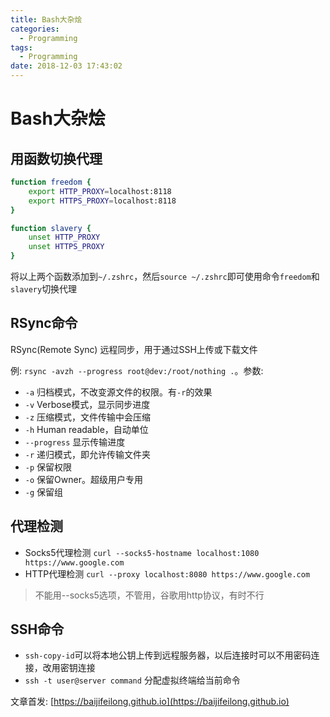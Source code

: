 ```yaml
---
title: Bash大杂烩
categories:
  - Programming
tags:
  - Programming
date: 2018-12-03 17:43:02
---
```


# Bash大杂烩

## 用函数切换代理

```bash
function freedom {
    export HTTP_PROXY=localhost:8118
    export HTTPS_PROXY=localhost:8118
}

function slavery {
    unset HTTP_PROXY
    unset HTTPS_PROXY
}
```

将以上两个函数添加到`~/.zshrc`，然后`source ~/.zshrc`即可使用命令`freedom`和`slavery`切换代理

<!--more-->

## RSync命令

RSync(Remote Sync) 远程同步，用于通过SSH上传或下载文件

例: `rsync -avzh --progress root@dev:/root/nothing .`。参数:

- `-a` 归档模式，不改变源文件的权限。有`-r`的效果
- `-v` Verbose模式，显示同步进度
- `-z` 压缩模式，文件传输中会压缩
- `-h` Human readable，自动单位
- `--progress` 显示传输进度
- `-r` 递归模式，即允许传输文件夹
- `-p` 保留权限
- `-o` 保留Owner。超级用户专用
- `-g` 保留组

## 代理检测

- Socks5代理检测 `curl --socks5-hostname localhost:1080 https://www.google.com`
- HTTP代理检测 `curl --proxy localhost:8080 https://www.google.com`

> 不能用--socks5选项，不管用，谷歌用http协议，有时不行

## SSH命令

- `ssh-copy-id`可以将本地公钥上传到远程服务器，以后连接时可以不用密码连接，改用密钥连接
- `ssh -t user@server command` 分配虚拟终端给当前命令



文章首发: [https://baijifeilong.github.io](https://baijifeilong.github.io)
